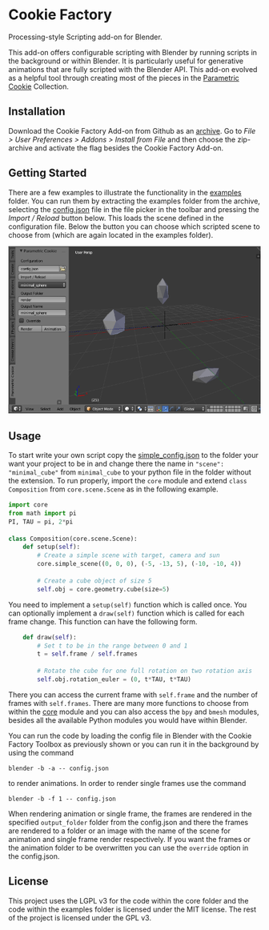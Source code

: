 # Cookie Factory

Processing-style Scripting add-on for Blender. 

This add-on offers configurable scripting with Blender by running scripts in the background or within Blender. It is particularly useful for generative animations that are fully scripted with the Blender API. This add-on evolved as a helpful tool through creating most of the pieces in the [Parametric Cookie](https://parametriccookie.tumblr.com/) Collection.


## Installation

Download the Cookie Factory Add-on from Github as an [archive](https://github.com/njanakiev/cookie-factory/archive/master.zip). Go to _File > User Preferences > Addons > Install from File_ and then choose the zip-archive and activate the flag besides the Cookie Factory Add-on.


## Getting Started

There are a few examples to illustrate the functionality in the [examples](examples) folder. You can run them by extracting the examples folder from the archive, selecting the [config.json](examples/config.json) file in the file picker in the toolbar and pressing the _Import / Reload_ button below. This loads the scene defined in the configuration file. Below the button you can choose which scripted scene to choose from (which are again located in the examples folder).

![Screenshot](screenshot.png)


## Usage

To start write your own script copy the [simple_config.json](examples/simple_config.json) to the folder your want your project to be in and change there the name in `"scene": "minimal_cube"` from `minimal_cube` to your python file in the folder without the extension. To run properly, import the `core` module and extend `class Composition` from `core.scene.Scene` as in the following example.

```python
import core
from math import pi
PI, TAU = pi, 2*pi

class Composition(core.scene.Scene):
    def setup(self):
        # Create a simple scene with target, camera and sun
        core.simple_scene((0, 0, 0), (-5, -13, 5), (-10, -10, 4))

        # Create a cube object of size 5
        self.obj = core.geometry.cube(size=5)
```
You need to implement a `setup(self)` function which is called once. You can optionally implement a `draw(self)` function which is called for each frame change. This function can have the following form.

```python
    def draw(self):
        # Set t to be in the range between 0 and 1
        t = self.frame / self.frames

        # Rotate the cube for one full rotation on two rotation axis
        self.obj.rotation_euler = (0, t*TAU, t*TAU)
```
There you can access the current frame with `self.frame` and the number of frames with `self.frames`. There are many more functions to choose from within the [core](core) module and you can also access the `bpy` and `bmesh` modules, besides all the available Python modules you would have within Blender.

You can run the code by loading the config file in Blender with the Cookie Factory Toolbox as previously shown or you can run it in the background by using the command

```
blender -b -a -- config.json
```
to render animations. In order to render single frames use the command

```
blender -b -f 1 -- config.json
```
When rendering animation or single frame, the frames are rendered in the specified `output_folder` folder from the config.json and there the frames are rendered to a folder or an image with the name of the scene for animation and single frame render respectively. If you want the frames or the animation folder to be overwritten you can use the `override` option in the config.json.

## License

This project uses the LGPL v3 for the code within the core folder and the code within the examples folder is licensed under the MIT license. The rest of the project is licensed under the GPL v3.
